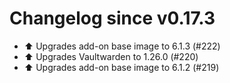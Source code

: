 # Changelog since v0.17.3
- ⬆️ Upgrades add-on base image to 6.1.3 (#222) 
- ⬆️ Upgrades Vaultwarden to 1.26.0 (#220) 
- ⬆️ Upgrades add-on base image to 6.1.2 (#219) 
